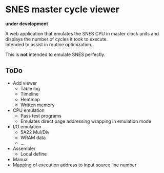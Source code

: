 # SNES master cycle viewer  

**under development**  

A web application that emulates the SNES CPU in master clock units and displays the number of cycles it took to execute.  
Intended to assist in routine optimization.  

This is **not** intended to emulate SNES perfectly.  

## ToDo  

* Add viewer
	* Table log
	* Timeline
	* Heatmap
	* Written memory
* CPU emulation
	* Pass test programs
	* Emulates direct page addressing wrapping in emulation mode
* I/O emulation
	* 5A22 Mul/Div
	* WRAM data
	* ...
* Assembler
	* Local define
* Manual
* Mapping of execution address to input source line number
